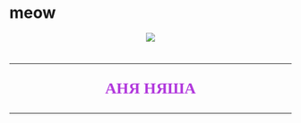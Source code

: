 # meow
<html>




<head>

<title> мяу </title>

</head>





<body>

<center><img src="мяу.jpg"></center>
	
<h1> <hr> <font color="#b23add" face="Comic Sans MS"> <center>АНЯ НЯША</center> <hr>   </h1>


</body>


